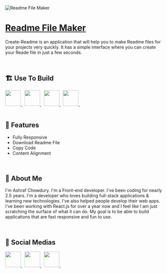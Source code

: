 <img src="https://firebasestorage.googleapis.com/v0/b/next-firebase-857d1.appspot.com/o/create-readme.png?alt=media&token=9de80e7f-5108-45cc-88e6-ddcd95b39313" alt="Readme File Maker" />

<a href="https://readme-file-maker.vercel.app" target="_blank">
<h1 align="left">Readme File Maker</h1>
</a>


<p align="left">Create-Readme is an application that will help you to make Readme files for your projects very quickly. It has a simple interface where you can create your Reade file in just a few seconds. </p>


<br />


<h2 align="left">🏗️ Use To Build</h2>
<div align="left">

<a href="https://github.com/" target="_blank">
<img
  src="https://raw.githubusercontent.com/danielcranney/readme-generator/main/public/icons/skills/javascript-colored.svg"
  width="50px"
/>
</a>&nbsp

<a href="https://github.com/" target="_blank">
<img
  src="https://raw.githubusercontent.com/danielcranney/readme-generator/main/public/icons/skills/nextjs-colored.svg"
  width="50px"
/>
</a>&nbsp

<a href="https://github.com/" target="_blank">
<img
  src="https://raw.githubusercontent.com/danielcranney/readme-generator/main/public/icons/skills/tailwindcss-colored.svg"
  width="50px"
/>
</a>&nbsp

<a href="https://github.com/" target="_blank">
<img
  src="https://raw.githubusercontent.com/danielcranney/readme-generator/main/public/icons/skills/figma-colored.svg"
  width="50px"
/>
</a>&nbsp

</div>


<br />


<h2 align="left">🚀 Features</h2>
<ul align="left">
<li>Fully Responsive</li><li>Download Readme File</li><li>Copy Code</li><li>Content Alignment</li>
</ul>


<br />


<h2 align="left">👦 About Me</h2>
<p align="left">I'm Ashraf Chowdury. I'm a Front-end developer. I've been coding for nearly 2.5 years. I'm a developer who loves building full-stack applications & learning new technologies. I've also helped people develop their web apps. I've been working with React.js for over a year now and I feel like I am just scratching the surface of what it can do. My goal is to be able to build applications that are fast responsive and fun to use.</p>


<br />


<h2 align="left">🔗 Social Medias</h2>
<div align="left">

<a href="https://twitter.com/Ashraf_365" target="_blank">
<img
  src="https://img.icons8.com/color/144/twitter"
  width="50px"
/>
</a>&nbsp

<a href="https://www.linkedin.com/in/ashraf-chowdury-297301206/" target="_blank">
<img
  src="https://img.icons8.com/color/144/linkedin"
  width="50px"
/>
</a>&nbsp

<a href="https://ashrafchowdury09.hashnode.dev/" target="_blank">
<img
  src="https://img.icons8.com/color/144/hashnode"
  width="50px"
/>
</a>&nbsp



